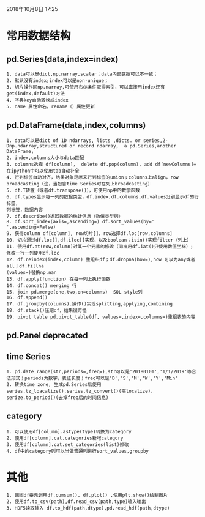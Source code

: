 2018年10月8日
17:25

# 常用数据结构
## pd.Series(data,index=index)
	1. data可以是dict,np.narray,scalar；data内部数据可以不一致；
	2. 默认没有index;index可以是non-unique；
	3. 切片操作同np.narray,可使用布尔条件取得索引，可以直接用index还有get(index,default)方法
	4. 字典key自动转换成index
	5. name 属性命名，rename（）属性更新
## pd.DataFrame(data,index,columns)
	1. data可以是dict of 1D ndarrays, lists ,dicts. or series,2-Dnp.ndarray,structured or record ndarray,  a pd.Series,another DataFrame;
    2. index,columns大小与data匹配
	3. columns选择 df[column],  delete df.pop(column), add df[newColumns]=
	在ipython中可以使用tab自动补全
	4. 行列标签自动对齐，结果对象是原来行列标签的union；columns上align，row
	broadcasting（注，当包含time Series时在列上broadcasting）
	5. df.T转置（或者df.transpose()），可使用np中的数学函数
	6. df.types显示每一列的数据类型，df.index,df.columns,df.values分别显示df的行标签，
	列标签，数据内容
	7. df.describe()返回数据的统计信息（数值类型列）
	8. df.sort_index(axis=,ascending=) df.sort_values(by=' ',ascending=False)
	9. 获得column df[column], row切片[]，row选择df.loc[row,columns]
	10. 切片通过df.loc[],df.iloc[]实现，以及boolean；isin()实现filter（列上）
	11. 使用df.at(row,column)对某一个元素的修改（同样用df.iat()只使用数值坐标）;
	修改一行一列使用df.loc
	12. df.reindex(index,column) 重组织df；df.dropna(how=),how 可以为any或者all；df.fillna
	(values=)替换np.nan
	13. df.apply(function) 在每一列上执行函数
	14. df.concat() merging 行
	15. join pd.merge(one,two,on=columns)  SQL style列
	16. df.append()
	17. df.groupby(columns).操作()实现splitting,applying,combining
	18. df.stack()压缩df，结果很奇怪
	19. pivot table pd.pivot_table(df, values=,index=,columns=)重组表的内容
	
## pd.Panel  deprecated
## time Series
    1. pd.date_range(str,periods=,freq=),str可以是'20180101','1/1/2019'等合法形式；periods为数字，表征长度；freq可以是'D','S','M','W','Y','Min'
    2. 转换time zone, 生成pd.Series后使用series.tz_loacalize(),series.tz_convert()(需localize)，serize.to_period()(去掉freq后的时间信息)
## category
    1. 可以使用df[column].astype(type)转换为category
    2. 使用df[column].cat.categories新增category
    3. 使用df[column].cat.set_categories(list)修改
    4. df中的category列可以当做普通列进行sort_values,groupby
# 其他
    1. 画图df要先调用df.cumsum(), df.plot() ,使用plt.show()绘制图片
    2. 使用df.to_csv(path),df.read_csv(path,type)输入输出
    3. HDF5读取输入 df.to_hdf(path,dtype),pd.read_hdf(path,dtype)